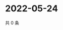 # 2022-05-24

共 0 条

<!-- BEGIN WEIBO -->
<!-- 最后更新时间 Tue May 24 2022 05:00:38 GMT+0800 (China Standard Time) -->

<!-- END WEIBO -->

